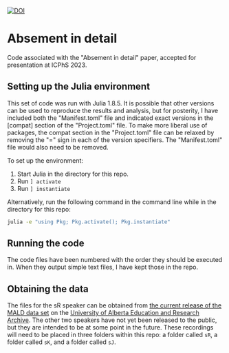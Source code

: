 [![DOI](https://zenodo.org/badge/DOI/10.5281/zenodo.7823844.svg)](https://doi.org/10.5281/zenodo.7823844)

# Absement in detail

Code associated with the "Absement in detail" paper, accepted for presentation at ICPhS 2023.

## Setting up the Julia environment

This set of code was run with Julia 1.8.5. It is possible that other versions can be used to reproduce the results and analysis, but for posterity, I have included both the "Manifest.toml" file and indicated exact versions in the [compat] section of the "Project.toml" file. To make more liberal use of packages, the compat section in the "Project.toml" file can be relaxed by removing the "=" sign in each of the version specifiers. The "Manifest.toml" file would also need to be removed.

To set up the environment:

1. Start Julia in the directory for this repo.
2. Run `] activate`
3. Run `] instantiate`

Alternatively, run the following command in the command line while in the directory for this repo:

```bash
julia -e "using Pkg; Pkg.activate(); Pkg.instantiate"
```

## Running the code

The code files have been numbered with the order they should be executed in. When they output simple text files, I have kept those in the repo.

## Obtaining the data

The files for the sR speaker can be obtained from [the current release of the MALD data set](https://nascl.rc.nau.edu/resources/massive-auditory-lexical-decision/) on the [University of Alberta Education and Research Archive](https://doi.org/10.7939/r3-v0jr-rr12). The other two speakers have not yet been released to the public, but they are intended to be at some point in the future. These recordings will need to be placed in three folders within this repo: a folder called `sR`, a folder called `sK`, and a folder called `sJ`.

